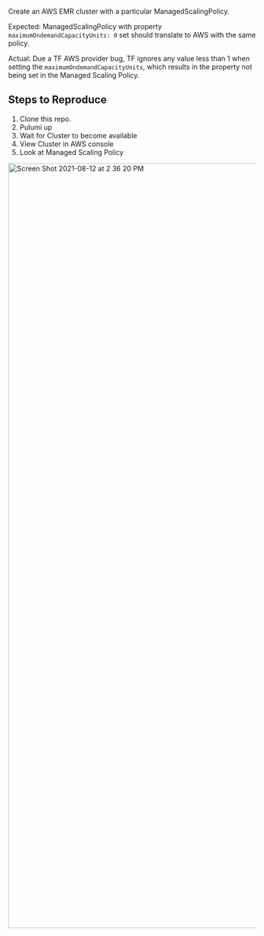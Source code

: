 Create an AWS EMR cluster with a particular ManagedScalingPolicy.

Expected: ManagedScalingPolicy with property `maximumOndemandCapacityUnits: 0` set should translate to AWS with the same policy.

Actual: Due a TF AWS provider bug, TF ignores any value less than 1 when setting the `maximumOndemandCapacityUnits`, which results in the property not being set in the Managed Scaling Policy.

## Steps to Reproduce
1. Clone this repo.
2. Pulumi up
3. Wait for Cluster to become available
4. View Cluster in AWS console
5. Look at Managed Scaling Policy

<img width="1557" alt="Screen Shot 2021-08-12 at 2 36 20 PM" src="https://user-images.githubusercontent.com/25461821/129274104-f3f1217e-f791-407f-aa7c-62489456c3aa.png">
